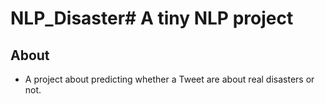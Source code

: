 # NLP_Disaster# A tiny NLP project 

## About
 - A project about predicting whether a Tweet are about real disasters or not.
